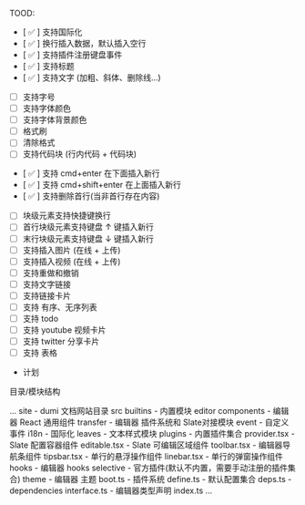TOOD:

- [ ✅ ] 支持国际化
- [ ✅ ] 换行插入数据，默认插入空行
- [ ✅ ] 支持插件注册键盘事件
- [ ✅ ] 支持标题
- [ ✅ ] 支持文字 (加粗、斜体、删除线...)
- [ ] 支持字号
- [ ] 支持字体颜色
- [ ] 支持字体背景颜色
- [ ] 格式刷
- [ ] 清除格式
- [ ] 支持代码块 (行内代码 + 代码块)
- [ ✅ ] 支持 cmd+enter 在下面插入新行
- [ ✅ ] 支持 cmd+shift+enter 在上面插入新行
- [ ✅ ] 支持删除首行(当非首行存在内容)
- [ ] 块级元素支持快捷键换行
- [ ] 首行块级元素支持键盘 ↑ 键插入新行
- [ ] 末行块级元素支持键盘 ↓ 键插入新行
- [ ] 支持插入图片 (在线 + 上传)
- [ ] 支持插入视频 (在线 + 上传)
- [ ] 支持重做和撤销
- [ ] 支持文字链接
- [ ] 支持链接卡片
- [ ] 支持 有序、无序列表
- [ ] 支持 todo
- [ ] 支持 youtube 视频卡片
- [ ] 支持 twitter 分享卡片
- [ ] 支持 表格

- 计划

目录/模块结构

...
site - dumi 文档网站目录
src
  builtins - 内置模块
  editor
    components - 编辑器 React 通用组件
    transfer - 编辑器 插件系统和 Slate对接模块
    event - 自定义事件
    i18n - 国际化
    leaves - 文本样式模块
    plugins - 内置插件集合
    provider.tsx - Slate 配置容器组件
    editable.tsx - Slate 可编辑区域组件
    toolbar.tsx  - 编辑器导航条组件
    tipsbar.tsx - 单行的悬浮操作组件
    linebar.tsx - 单行的弹窗操作组件
  hooks - 编辑器 hooks
  selective - 官方插件(默认不内置，需要手动注册的插件集合)
  theme - 编辑器 主题
  boot.ts - 插件系统
  define.ts - 默认配置集合
  deps.ts - dependencies
  interface.ts - 编辑器类型声明
  index.ts
...